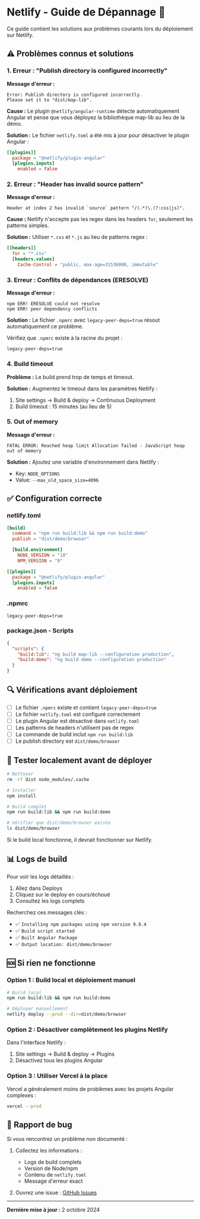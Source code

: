 # Netlify - Guide de Dépannage 🔧

Ce guide contient les solutions aux problèmes courants lors du déploiement sur Netlify.

## ⚠️ Problèmes connus et solutions

### 1. Erreur : "Publish directory is configured incorrectly"

**Message d'erreur :**
```
Error: Publish directory is configured incorrectly.
Please set it to "dist/map-lib".
```

**Cause :**
Le plugin `@netlify/angular-runtime` détecte automatiquement Angular et pense que vous déployez la bibliothèque map-lib au lieu de la démo.

**Solution :**
Le fichier `netlify.toml` a été mis à jour pour désactiver le plugin Angular :

```toml
[[plugins]]
  package = "@netlify/plugin-angular"
  [plugins.inputs]
    enabled = false
```

### 2. Erreur : "Header has invalid source pattern"

**Message d'erreur :**
```
Header at index 2 has invalid `source` pattern "/(.*)\.(?:css|js)".
```

**Cause :**
Netlify n'accepte pas les regex dans les headers `for`, seulement les patterns simples.

**Solution :**
Utiliser `*.css` et `*.js` au lieu de patterns regex :

```toml
[[headers]]
  for = "*.css"
  [headers.values]
    Cache-Control = "public, max-age=31536000, immutable"
```

### 3. Erreur : Conflits de dépendances (ERESOLVE)

**Message d'erreur :**
```
npm ERR! ERESOLVE could not resolve
npm ERR! peer dependency conflicts
```

**Solution :**
Le fichier `.npmrc` avec `legacy-peer-deps=true` résout automatiquement ce problème.

Vérifiez que `.npmrc` existe à la racine du projet :
```
legacy-peer-deps=true
```

### 4. Build timeout

**Problème :**
Le build prend trop de temps et timeout.

**Solution :**
Augmentez le timeout dans les paramètres Netlify :
1. Site settings → Build & deploy → Continuous Deployment
2. Build timeout : 15 minutes (au lieu de 5)

### 5. Out of memory

**Message d'erreur :**
```
FATAL ERROR: Reached heap limit Allocation failed - JavaScript heap out of memory
```

**Solution :**
Ajoutez une variable d'environnement dans Netlify :
- Key: `NODE_OPTIONS`
- Value: `--max_old_space_size=4096`

## ✅ Configuration correcte

### netlify.toml

```toml
[build]
  command = "npm run build:lib && npm run build:demo"
  publish = "dist/demo/browser"

  [build.environment]
    NODE_VERSION = "18"
    NPM_VERSION = "9"

[[plugins]]
  package = "@netlify/plugin-angular"
  [plugins.inputs]
    enabled = false
```

### .npmrc

```
legacy-peer-deps=true
```

### package.json - Scripts

```json
{
  "scripts": {
    "build:lib": "ng build map-lib --configuration production",
    "build:demo": "ng build demo --configuration production"
  }
}
```

## 🔍 Vérifications avant déploiement

- [ ] Le fichier `.npmrc` existe et contient `legacy-peer-deps=true`
- [ ] Le fichier `netlify.toml` est configuré correctement
- [ ] Le plugin Angular est désactivé dans `netlify.toml`
- [ ] Les patterns de headers n'utilisent pas de regex
- [ ] La commande de build inclut `npm run build:lib`
- [ ] Le publish directory est `dist/demo/browser`

## 🧪 Tester localement avant de déployer

```bash
# Nettoyer
rm -rf dist node_modules/.cache

# Installer
npm install

# Build complet
npm run build:lib && npm run build:demo

# Vérifier que dist/demo/browser existe
ls dist/demo/browser
```

Si le build local fonctionne, il devrait fonctionner sur Netlify.

## 📊 Logs de build

Pour voir les logs détaillés :
1. Allez dans Deploys
2. Cliquez sur le deploy en cours/échoué
3. Consultez les logs complets

Recherchez ces messages clés :
- ✅ `Installing npm packages using npm version 9.9.4`
- ✅ `Build script started`
- ✅ `Built Angular Package`
- ✅ `Output location: dist/demo/browser`

## 🆘 Si rien ne fonctionne

### Option 1 : Build local et déploiement manuel

```bash
# Build local
npm run build:lib && npm run build:demo

# Déployer manuellement
netlify deploy --prod --dir=dist/demo/browser
```

### Option 2 : Désactiver complètement les plugins Netlify

Dans l'interface Netlify :
1. Site settings → Build & deploy → Plugins
2. Désactivez tous les plugins Angular

### Option 3 : Utiliser Vercel à la place

Vercel a généralement moins de problèmes avec les projets Angular complexes :

```bash
vercel --prod
```

## 📝 Rapport de bug

Si vous rencontrez un problème non documenté :

1. Collectez les informations :
   - Logs de build complets
   - Version de Node/npm
   - Contenu de `netlify.toml`
   - Message d'erreur exact

2. Ouvrez une issue : [GitHub Issues](https://github.com/nyawuwe/map-lib/issues)

---

**Dernière mise à jour :** 2 octobre 2024
